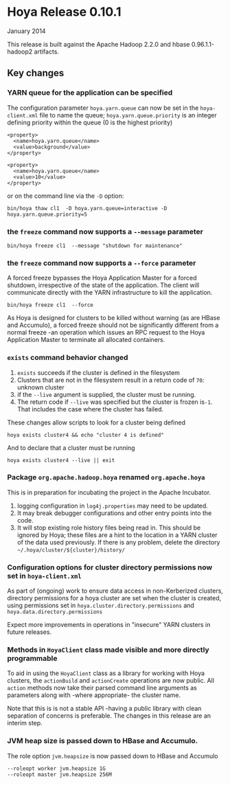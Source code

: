 <!---
  Licensed under the Apache License, Version 2.0 (the "License");
  you may not use this file except in compliance with the License.
  You may obtain a copy of the License at
  
   http://www.apache.org/licenses/LICENSE-2.0
  
  Unless required by applicable law or agreed to in writing, software
  distributed under the License is distributed on an "AS IS" BASIS,
  WITHOUT WARRANTIES OR CONDITIONS OF ANY KIND, either express or implied.
  See the License for the specific language governing permissions and
  limitations under the License. See accompanying LICENSE file.
-->
  
# Hoya Release 0.10.1

January 2014

This release is built against the Apache Hadoop 2.2.0 and hbase 0.96.1.1-hadoop2
artifacts. 


## Key changes

### YARN queue for the application can be specified

The configuration parameter `hoya.yarn.queue` can now be set
in the `hoya-client.xml` file to name the queue; `hoya.yarn.queue.priority`
is an integer defining priority within the queue (0 is the highest priority)

    <property>
      <name>hoya.yarn.queue</name>
      <value>background</value>
    </property>

    <property>
      <name>hoya.yarn.queue</name>
      <value>10</value>
    </property>

or on the command line via the `-D` option:

    bin/hoya thaw cl1  -D hoya.yarn.queue=interactive -D hoya.yarn.queue.priority=5 
  
  
### the `freeze` command now supports a `--message` parameter


    bin/hoya freeze cl1  --message "shutdown for maintenance"
  
### the `freeze` command now supports a `--force` parameter

A forced freeze bypasses the Hoya Application Master for a forced shutdown,
irrespective of the state of the application. The client will communicate
directly with the YARN infrastructure to kill the application.

    bin/hoya freeze cl1  --force 

As Hoya is designed for clusters to be killed without warning (as are HBase
and Accumulo), a forced freeze should not be significantly different from
a normal freeze -an operation which issues an RPC request to the Hoya Application
Master to terminate all allocated containers.

### `exists` command behavior changed

1. `exists` succeeds if the cluster is defined in the filesystem
1. Clusters that are not in the filesystem result in a return code of `70`:
   unknown cluster
1. if the `--live` argument is supplied, the cluster must be running.
1. The return code if `--live` was specified but the cluster is frozen is`-1`.
That includes the case where the cluster has failed.

These changes allow scripts to look for a cluster being defined

    hoya exists cluster4 && echo "cluster 4 is defined"
 
And to declare that a cluster must be running

    hoya exists cluster4 --live || exit

### Package `org.apache.hadoop.hoya` renamed `org.apache.hoya`

This is in preparation for incubating the project in the Apache Incubator.

1. logging configuration in `log4j.properties` may need to be updated.
1. It may break debugger configurations and other entry points into the code.
1. It will stop existing role history files being read in. This should
be ignored by Hoya; these files are a hint to the location in
a YARN cluster of the data used previously. If there is any problem, 
delete the directory `~/.hoya/cluster/${cluster}/history/`


### Configuration options for cluster directory permissions now set in `hoya-client.xml`

As part of (ongoing) work to ensure data access in non-Kerberized clusters,
directory permissions for a hoya cluster are set when the cluster is
created, using permissions set in `hoya.cluster.directory.permissions`
and `hoya.data.directory.permissions`

Expect more improvements in operations in "insecure" YARN clusters in future
releases.

### Methods in `HoyaClient` class made visible and more directly programmable

To aid in using the `HoyaClient` class as a library for working with Hoya clusters,
the `actionBuild` and `actionCreate` operations are now public. All `action` methods
now take their parsed command line arguments as parameters along with -where appropriate-
the cluster name.

Note that this is is not a stable API -having a public library with clean separation
of concerns is preferable. The changes in this release are an interim step.

### JVM heap size is passed down to HBase and Accumulo.

The role option `jvm.heapsize` is now passed down to HBase and Accumulo

    --roleopt worker jvm.heapsize 1G
    --roleopt master jvm.heapsize 256M
    
